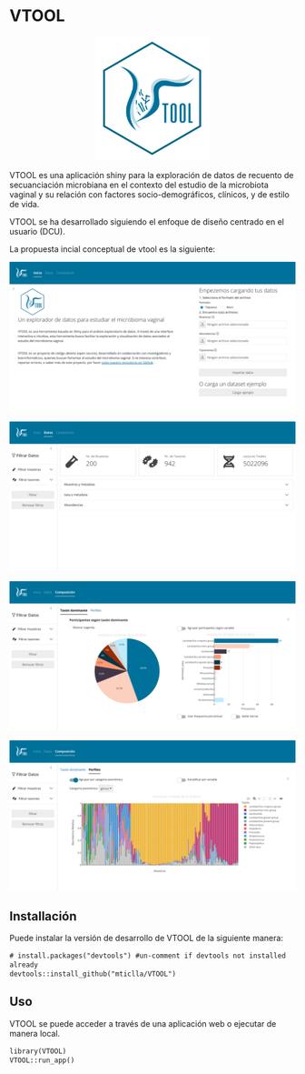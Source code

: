
<!-- README.md is generated from README.Rmd. Please edit that file -->

# VTOOL

<!-- badges: start -->
<!-- badges: end -->
<p align="center">
<img src="man/figures/vtool_logo_1.svg" width="200"/>
</p>

VTOOL es una aplicación shiny para la exploración de datos de recuento
de secuanciación microbiana en el contexto del estudio de la microbiota
vaginal y su relación con factores socio-demográficos, clínicos, y de
estilo de vida.

VTOOL se ha desarrollado siguiendo el enfoque de diseño centrado en el
usuario (DCU).

La propuesta incial conceptual de vtool es la siguiente:

![](man/figures/vtool_ventana_1_1.png)

![](man/figures/vtool_ventana_2_1.png)

![](man/figures/vtool_ventana_3.png)

![](man/figures/vtool_ventana_4.png)

## Installación

Puede instalar la versión de desarrollo de VTOOL de la siguiente manera:

    # install.packages("devtools") #un-comment if devtools not installed already
    devtools::install_github("mticlla/VTOOL")

## Uso

VTOOL se puede acceder a través de una aplicación web o ejecutar de
manera local.

    library(VTOOL)
    VTOOL::run_app()
